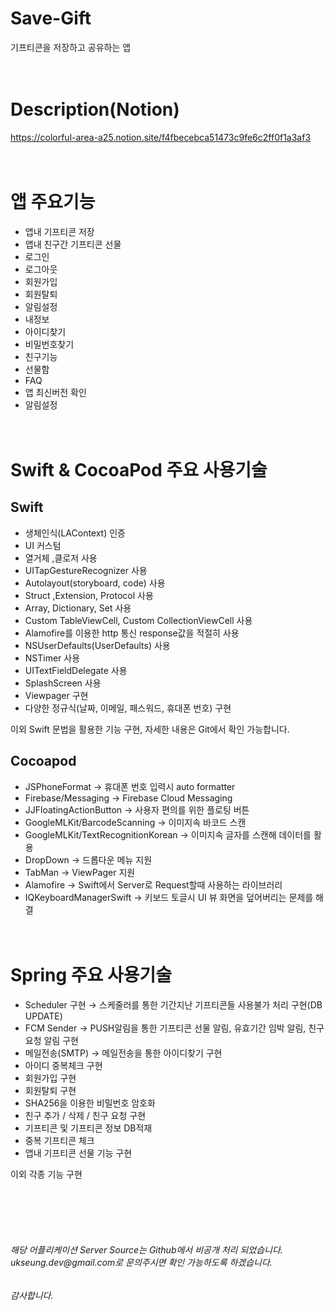 

# Save-Gift
기프티콘을 저장하고 공유하는 앱
<br><br><br>
# Description(Notion)
https://colorful-area-a25.notion.site/f4fbecebca51473c9fe6c2ff0f1a3af3
<br><br><br>
# 앱 주요기능
- 앱내 기프티콘 저장
- 앱내 친구간 기프티콘 선물
- 로그인
- 로그아웃
- 회원가입
- 회원탈퇴
- 알림설정
- 내정보
- 아이디찾기
- 비밀번호찾기
- 친구기능
- 선물함
- FAQ
- 앱 최신버전 확인
- 알림설정 
<br><br><br>
# Swift & CocoaPod 주요 사용기술
## Swift

- 생체인식(LAContext) 인증
- UI 커스텀
- 열거체 ,클로저 사용
- UITapGestureRecognizer 사용
- Autolayout(storyboard, code) 사용
- Struct ,Extension, Protocol 사용
- Array, Dictionary, Set 사용
- Custom TableViewCell, Custom CollectionViewCell 사용
- Alamofire를 이용한 http 통신 response값을 적절히 사용
- NSUserDefaults(UserDefaults) 사용
- NSTimer 사용
- UITextFieldDelegate 사용
- SplashScreen 사용
- Viewpager 구현
- 다양한 정규식(날짜, 이메일, 패스워드, 휴대폰 번호) 구현

이외 Swift 문법을 활용한 기능 구현, 자세한 내용은 Git에서 확인 가능합니다.

## Cocoapod

- JSPhoneFormat → 휴대폰 번호 입력시 auto formatter
- Firebase/Messaging → Firebase Cloud Messaging
- JJFloatingActionButton → 사용자 편의를 위한 플로팅 버튼
- GoogleMLKit/BarcodeScanning → 이미지속 바코드 스캔
- GoogleMLKit/TextRecognitionKorean → 이미지속 글자를 스캔해 데이터를 활용
- DropDown → 드롭다운 메뉴 지원
- TabMan → ViewPager 지원
- Alamofire → Swift에서 Server로 Request할때 사용하는 라이브러리
- IQKeyboardManagerSwift → 키보드 토글시 UI 뷰 화면을 덮어버리는 문제를 해결
<br><br><br>
# Spring 주요 사용기술
- Scheduler 구현 → 스케줄러를 통한 기간지난 기프티콘들 사용불가 처리 구현(DB UPDATE)
- FCM Sender → PUSH알림을 통한 기프티콘 선물 알림, 유효기간 임박 알림, 친구요청 알림 구현
- 메일전송(SMTP) → 메일전송을 통한 아이디찾기 구현
- 아이디 중복체크 구현
- 회원가입 구현
- 회원탈퇴 구현
- SHA256을 이용한 비밀번호 암호화
- 친구 추가 / 삭제 / 친구 요청 구현
- 기프티콘 및 기프티콘 정보 DB적재
- 중복 기프티콘 체크
- 앱내 기프티콘 선물 기능 구현

이외 각종 기능 구현


<br><br><br><br>

<h6>해당 어플리케이션 Server Source는 Github에서 비공개 처리 되었습니다. ukseung.dev@gmail.com로 문의주시면 확인 가능하도록 하겠습니다.</h6>
<h6>감사합니다.</h6>


